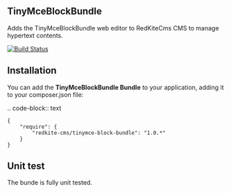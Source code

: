 TinyMceBlockBundle
------------------

Adds the TinyMceBlockBundle web editor to RedKiteCms CMS to manage hypertext contents.

[![Build Status](https://secure.travis-ci.org/alphalemon/TinyMceBlockBundle.png)](http://travis-ci.org/alphalemon/TinyMceBlockBundle)

Installation
------------

You can add the **TinyMceBlockBundle Bundle** to your application, adding it to your composer.json
file:

.. code-block:: text

    {
        "require": {
            "redkite-cms/tinymce-block-bundle": "1.0.*"
        }
    }

Unit test
---------

The bunde is fully unit tested.
